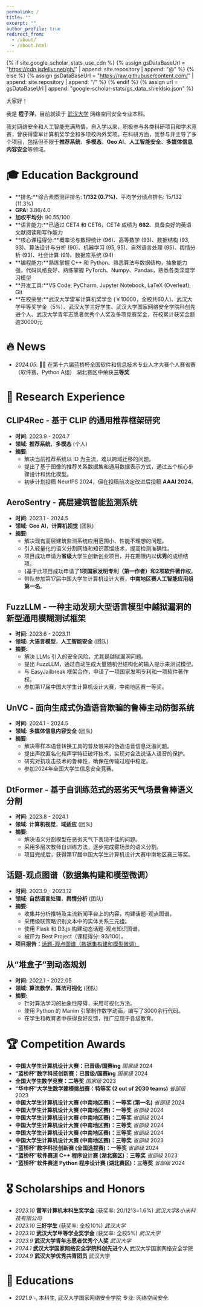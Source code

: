 ```yaml
---
permalink: /
title: ""
excerpt: ""
author_profile: true
redirect_from: 
  - /about/
  - /about.html
---
```

{% if site.google_scholar_stats_use_cdn %}
{% assign gsDataBaseUrl = "https://cdn.jsdelivr.net/gh/" | append: site.repository | append: "@" %}
{% else %}
{% assign gsDataBaseUrl = "https://raw.githubusercontent.com/" | append: site.repository | append: "/" %}
{% endif %}
{% assign url = gsDataBaseUrl | append: "google-scholar-stats/gs_data_shieldsio.json" %}

<span class='anchor' id='about-me'></span>
大家好！

我是 **程子洋**，目前就读于 [武汉大学](https://www.whu.edu.cn/) 网络空间安全专业本科。

我对网络安全和人工智能充满热情，自入学以来，积极参与各类科研项目和学术竞赛，曾获得雷军计算机奖学金和多项校内外奖项。在科研方面，我参与并主导了多个项目，包括但不限于**推荐系统**、**多模态**、**Geo AI**、**人工智能安全**、**多媒体信息内容安全**等领域。

# 🎓 Education Background

- **排名:**综合素质测评排名: **1/132 (0.7%)**、平均学分绩点排名: 15/132 (11.3%)
- **GPA:** 3.86/4.0
- **加权平均分:** 90.55/100
- **语言能力:**已通过 CET4 和 CET6，CET4 成绩为 **662**、具备良好的英语文献阅读和写作能力
- **核心课程得分:**概率论与数理统计 (96)、高等数学 (93)、数据结构 (93, 93)、算法设计与分析 (90)、机器学习 (95, 95)、自然语言处理 (95)、舆情分析 (93)、社会计算 (91)、数据库系统 (94)
- **编程能力:**熟练掌握 C++ 和 Python、熟悉算法与数据结构，抽象能力强，代码风格良好、熟练掌握 PyTorch、Numpy、Pandas，熟悉各类深度学习模型
- **开发工具:**VS Code, PyCharm, Jupyter Notebook, LaTeX (Overleaf), Git
- **在校荣誉:**武汉大学雷军计算机奖学金 (￥10000，全校共60人)、武汉大学甲等奖学金（5%）、武汉大学三好学生、武汉大学国家网络安全学院科创先进个人、武汉大学青年志愿者优秀个人奖及多项竞赛奖金，在校累计获奖金额逾30000元

# 🔥 News

- *2024.05*:  🎉🎉 在第十六届蓝桥杯全国软件和信息技术专业人才大赛个人赛省赛（软件赛，Python A组） 湖北赛区中荣获**三等奖**

# 🧪 Research Experience

## **CLIP4Rec - 基于 CLIP 的通用推荐框架研究**

- **时间:** 2023.9 - 2024.7
- **领域:** **推荐系统**，**多模态** (个人)
- **摘要:**
  - 解决当前推荐系统以 ID 为主流，难以跨域迁移的问题。
  - 提出了基于图像的推荐关系数据集和通用数据表示方式，通过五个核心步骤设计和优化模型。
  - 初步计划投稿 NeurIPS 2024，但在投稿前决定改进后投稿 **AAAI 2024**。

## **AeroSentry - 高层建筑智能监测系统**

- **时间:** 2023.1 - 2024.5
- **领域:** **Geo AI**，**计算机视觉** (团队)
- **摘要:**
  - 解决现有高层建筑监测系统应用范围小、性能不理想的问题。
  - 引入轻量化的语义分割网络和知识蒸馏技术，提高检测准确性。
  - 项目成功申请为**省级**大学生创新创业项目，并在期限内以**优秀**的成绩结项。
  - {基于此项目成功申请了**1项国家发明专利（第一作者）**和**2项软件著作权**。
  - 带队参加第17届中国大学生计算机设计大赛，**中南地区赛人工智能应用组第一名**。

## **FuzzLLM - 一种主动发现大型语言模型中越狱漏洞的新型通用模糊测试框架**

- **时间:** 2023.6 - 2023.11
- **领域:** **大语言模型**，**人工智能安全** (团队)
- **摘要:**
  - 解决 LLMs 引入的安全风险，尤其是越狱漏洞问题。
  - 提出 FuzzLLM，通过自动生成大量随机但结构化的输入提示来测试模型。
  - 与 EasyJailbreak 框架合作，申请了一项国家发明专利和一项软件著作权。
  - 参加第17届中国大学生计算机设计大赛，中南地区赛一等奖。

## **UnVC - 面向生成式伪造语音欺骗的鲁棒主动防御系统**

- **时间:** 2024.1 - 2024.5
- **领域:** **多媒体信息内容安全** (团队)
- **摘要:**
  - 解决零样本语音转换工具的普及带来的伪造语音信息泛滥问题。
  - 提出声纹匿名化和声学特征破坏技术，实现对合法说话人语音的保护。
  - 研究对抗攻击技术的鲁棒性，确保在传输过程中稳定。
  - 参加2024年全国大学生信息安全竞赛。

## **DtFormer - 基于自训练范式的恶劣天气场景鲁棒语义分割**

- **时间:** 2023.8 - 2024.1
- **领域:** **计算机视觉**，**域适应** (团队)
- **摘要:**
  - 解决语义分割模型在恶劣天气下表现不佳的问题。
  - 采用多层次教师自训练方法，逐步完成雾场景的语义分割。
  - 项目完成后，获得第17届中国大学生计算机设计大赛中南地区赛三等奖。

## **话题-观点图谱（数据集构建和模型微调）**

- **时间:** 2023.9 - 2023.12
- **领域:** **自然语言处理**，**舆情分析** (团队)
- **摘要:**
  - 收集并分析推特及主流新闻平台上的内容，构建话题-观点图谱。
  - 采用级联策略识别文本中的实体关系三元组。
  - 使用 Flask 和 D3.js 构建动态话题-观点知识图谱。
  - 被评为 Best Project（课程得分: 93/100）。
- **项目报告：**[话题-观点图谱（数据集构建和模型微调）](..\docs\Comprehensive_Experiment_on_Public_Opinion_Analysis.pdf)

## **从“堆盒子”到动态规划**

- **时间:** 2022.1 - 2022.05
- **领域:** **算法教学**，**算法可视化** (团队)
- **摘要:**
  - 针对算法学习的抽象性障碍，采用可视化方法。
  - 使用 Python 的 Manim 引擎制作数学动画，编写了3000余行代码。
  - 在学生和教育者中获得良好反馈，推广应用于各级教育。

# 🏆 Competition Awards

- **中国大学生计算机设计大赛：已晋级/国赛ing** *国家级* 2024
- **“蓝桥杯”数字科技创新赛：已晋级/国赛ing** *国家级* 2024
- **全国大学生数学竞赛：二等奖** *国家级* 2023
- **“华中杯”大学生数学建模挑战赛：特等奖 (2 out of 2030 teams)** *省部级* 2023
- **中国大学生计算机设计大赛 (中南地区赛)：一等奖 (第一名)** *省部级* 2024
- **中国大学生计算机设计大赛 (中南地区赛)：一等奖** *省部级* 2024
- **中国大学生计算机设计大赛 (中南地区赛)：二等奖** *省部级* 2024
- **中国大学生计算机设计大赛 (中南地区赛)：三等奖** *省部级* 2024
- **中国大学生计算机设计大赛 (中南地区赛)：三等奖** *省部级* 2024
- **中国大学生计算机设计大赛 (中南地区赛)：三等奖** *省部级* 2023
- **“蓝桥杯”数字科技创新赛 (全国选拔赛)：一等奖** *省部级* 2024
- **“蓝桥杯”软件赛道 C++ 程序设计赛 (湖北赛区)：三等奖** *省部级* 2023
- **“蓝桥杯”软件赛道 Python 程序设计赛 (湖北赛区)：三等奖** *省部级* 2024

# 🎖 Scholarships and Honors

- *2023.10* **雷军计算机本科生奖学金** (获奖率: 20/1213=1.6%) *武汉大学&小米科技有限公司*
- *2023.10* **三好学生** (获奖率: 全校10%) *武汉大学*
- *2023.10* **武汉大学甲等学业奖学金** (获奖率: 全校5%) *武汉大学*
- *2023.9* **武汉大学青年志愿者优秀个人奖** *武汉大学*
- *2024.1* **武汉大学国家网络安全学院科创先进个人** 武汉大学国家网络安全学院
- *2024.9* **武汉大学优秀共青团员** 武汉大学

# 📖 Educations

- *2021.9 -*, 本科生, 武汉大学国家网络安全学院  专业: 网络空间安全.
